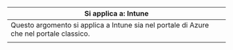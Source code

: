 |Si applica a: Intune |
|--|
|Questo argomento si applica a Intune sia nel portale di Azure che nel portale classico.|
| |
